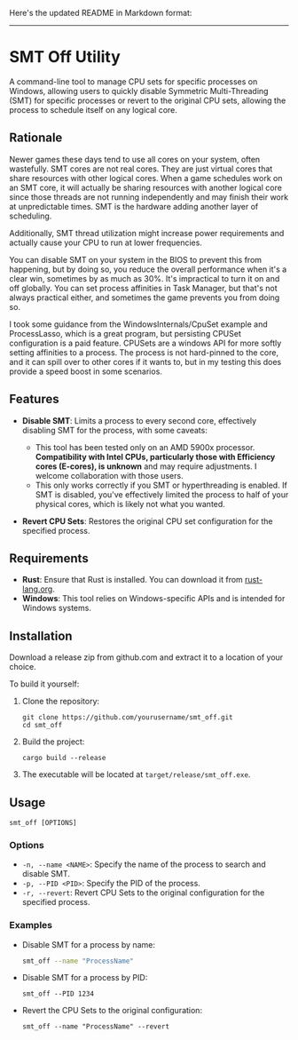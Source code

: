 Here's the updated README in Markdown format:

---

# SMT Off Utility

A command-line tool to manage CPU sets for specific processes on Windows, allowing users to quickly disable Symmetric Multi-Threading (SMT) for specific processes or revert to the original CPU sets, allowing the process to schedule itself
on any logical core.

## Rationale
Newer games these days tend to use all cores on your system, often wastefully. SMT cores are not real cores. They are just virtual cores that share resources with other logical cores.  When a game schedules work on an SMT core, it will actually be sharing resources with another logical core since those threads are not running independently and may finish their work at unpredictable times. SMT is the hardware adding another layer of scheduling.

Additionally, SMT thread utilization might increase power requirements and actually cause your CPU to run at lower frequencies.

You can disable SMT on your system in the BIOS to prevent this from happening, but by doing so, you reduce the overall
performance when it's a clear win, sometimes by as much as 30%.  It's impractical to turn it on and off globally. You
can set process affinities in Task Manager, but that's not always practical either, and sometimes the game prevents you
from doing so.

I took some guidance from the WindowsInternals/CpuSet example and ProcessLasso, which is a great program, but persisting CPUSet configuration is a paid feature. CPUSets are a windows API for more softly setting affinities to a process. The
process is not hard-pinned to the core, and it can spill over to other cores if it wants to, but in my testing this does
provide a speed boost in some scenarios.

## Features

- **Disable SMT**: Limits a process to every second core, effectively disabling SMT for the process, with some caveats:
  - This tool has been tested only on an AMD 5900x processor. **Compatibility with Intel CPUs, particularly those with Efficiency cores (E-cores), is unknown** and may require adjustments. I welcome collaboration with those users.
  - This only works correctly if you SMT or hyperthreading is enabled.  If SMT is disabled, you've effectively limited the process to half of your physical cores, which is likely not what you wanted.

- **Revert CPU Sets**: Restores the original CPU set configuration for the specified process.

## Requirements

- **Rust**: Ensure that Rust is installed. You can download it from [rust-lang.org](https://www.rust-lang.org/).
- **Windows**: This tool relies on Windows-specific APIs and is intended for Windows systems.

## Installation

Download a release zip from github.com and extract it to a location of your choice.

To build it yourself: 

1. Clone the repository:
   ```
   git clone https://github.com/yourusername/smt_off.git
   cd smt_off
   ```

2. Build the project:
   ```
   cargo build --release
   ```

3. The executable will be located at `target/release/smt_off.exe`.

## Usage

```
smt_off [OPTIONS]
```

### Options

- `-n, --name <NAME>`: Specify the name of the process to search and disable SMT.
- `-p, --PID <PID>`: Specify the PID of the process.
- `-r, --revert`: Revert CPU Sets to the original configuration for the specified process.

### Examples

- Disable SMT for a process by name:
  ```bash
  smt_off --name "ProcessName"
  ```

- Disable SMT for a process by PID:
  ```
  smt_off --PID 1234
  ```

- Revert the CPU Sets to the original configuration:
  ```
  smt_off --name "ProcessName" --revert
  ```
